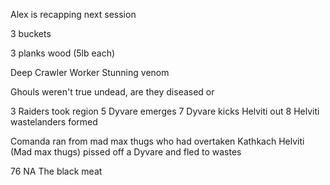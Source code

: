Alex is recapping next session

3 buckets

3 planks wood (5lb each)

Deep Crawler Worker
Stunning venom

Ghouls weren't true undead, are they diseased or 


3 Raiders took region
5 Dyvare emerges
7 Dyvare kicks Helviti out
8 Helviti wastelanders formed

Comanda ran from mad max thugs who had overtaken Kathkach
Helviti (Mad max thugs) pissed off a Dyvare and fled to wastes



76 NA The black meat

